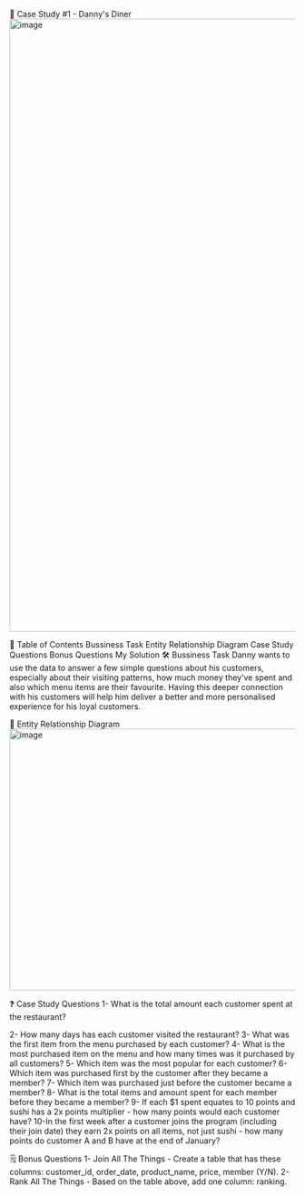 
🍜 Case Study #1 - Danny's Diner
<img width="1080" height="1080" alt="image" src="https://github.com/user-attachments/assets/f6e7ca5a-d649-4e63-8bc5-8fe4c755c39a" />


📕 Table of Contents
Bussiness Task
Entity Relationship Diagram
Case Study Questions
Bonus Questions
My Solution
🛠️ Bussiness Task
Danny wants to use the data to answer a few simple questions about his customers, especially about their visiting patterns, how much money they’ve spent and also which menu items are their favourite. Having this deeper connection with his customers will help him deliver a better and more personalised experience for his loyal customers.

🔐 Entity Relationship Diagram
<img width="807" height="461" alt="image" src="https://github.com/user-attachments/assets/58a8200e-0443-429e-877e-7764345bc7de" />


❓ Case Study Questions
1- What is the total amount each customer spent at the restaurant?

2- How many days has each customer visited the restaurant?
3- What was the first item from the menu purchased by each customer?
4- What is the most purchased item on the menu and how many times was it purchased by all customers?
5- Which item was the most popular for each customer?
6- Which item was purchased first by the customer after they became a member?
7- Which item was purchased just before the customer became a member?
8- What is the total items and amount spent for each member before they became a member?
9- If each $1 spent equates to 10 points and sushi has a 2x points multiplier - how many points would each customer have?
10-In the first week after a customer joins the program (including their join date) they earn 2x points on all items, not just sushi - how many points do customer A and B have at the end of January?

🗒️ Bonus Questions
1- Join All The Things - Create a table that has these columns: customer_id, order_date, product_name, price, member (Y/N).
2- Rank All The Things - Based on the table above, add one column: ranking.
